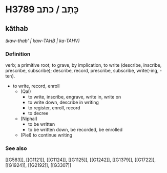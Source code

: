 # H3789 כָּתַב / כתב

## kâthab

_(kaw-thab' | kaw-TAHB | ka-TAHV)_

### Definition

verb; a primitive root; to grave, by implication, to write (describe, inscribe, prescribe, subscribe); describe, record, prescribe, subscribe, write(-ing, -ten).

- to write, record, enroll
    - (Qal)
        - to write, inscribe, engrave, write in, write on
        - to write down, describe in writing
        - to register, enroll, record
        - to decree
    - (Niphal)
        - to be written
        - to be written down, be recorded, be enrolled
    - (Piel) to continue writing
### See also

[[G583]], [[G1121]], [[G1124]], [[G1125]], [[G1242]], [[G1379]], [[G1722]], [[G1924]], [[G2192]], [[G3307]]

